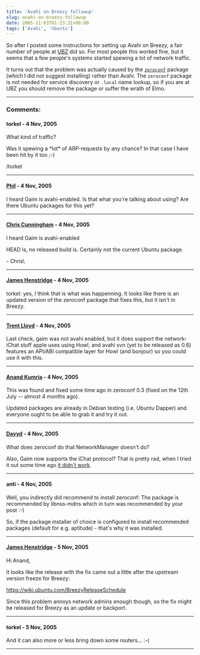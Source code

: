 ```yaml
---
title: 'Avahi on Breezy followup'
slug: avahi-on-breezy-followup
date: 2005-11-03T01:23:31+08:00
tags: ['Avahi', 'Ubuntu']
---
```


So after I posted some instructions for setting up Avahi on Breezy, a
fair number of people at [UBZ](http://wiki.ubuntu.com/UbuntuBelowZero)
did so. For most people this worked fine, but it seems that a few
people\'s systems started spewing a lot of network traffic.

It turns out that the problem was actually caused by the
[`zeroconf`](http://packages.ubuntu.com/breezy/net/zeroconf) package
(which I did not suggest installing) rather than Avahi. The `zeroconf`
package is not needed for service discovery or `.local` name lookup, so
if you are at UBZ you should remove the package or suffer the wrath of
Elmo.

---
### Comments:
#### torkel - <time datetime="2005-11-03 10:01:00">4 Nov, 2005</time>

What kind of traffic?

Was it spewing a \*lot\* of ARP-requests by any chance? In that case I
have been hit by it too ;-)

/torkel

---
#### [Phil](http://technomancy.us) - <time datetime="2005-11-03 10:17:51">4 Nov, 2005</time>

I heard Gaim is avahi-enabled. Is that what you\'re talking about using?
Are there Ubuntu packages for this yet?

---
#### [Chris Cunningham](http://thumper.kicks-ass.org) - <time datetime="2005-11-03 10:57:09">4 Nov, 2005</time>

I heard Gaim is avahi-enabled

HEAD is, no released build is. Certainly not the current Ubuntu package.

\- Chris\

---
#### [James Henstridge](http://blogs.gnome.org/jamesh) - <time datetime="2005-11-03 12:56:52">4 Nov, 2005</time>

torkel: yes, I think that is what was happenning. It looks like there is
an updated version of the zeroconf package that fixes this, but it
isn\'t in Breezy.

---
#### [Trent Lloyd](http://www.freedesktop.org/Software/Avahi) - <time datetime="2005-11-03 13:34:28">4 Nov, 2005</time>

Last check, gaim was not avahi enabled, but it does support the
network-iChat stuff apple uses using Howl, and avahi svn (yet to be
released as 0.6) features an API/ABI compatible layer for Howl (and
bonjour) so you could use it with this.

---
#### [Anand Kumria](http://www.progsoc.org/~wildfire/aum/) - <time datetime="2005-11-03 14:08:40">4 Nov, 2005</time>

This was found and fixed some time ago in zeroconf 0.3 (fixed on the
12th July \-- almost 4 months ago).

Updated packages are already in Debian testing (i.e. Ubuntu Dapper) and
everyone ought to be able to grab it and try it out.

---
#### [Davyd](http://www.davyd.id.au) - <time datetime="2005-11-03 14:51:07">4 Nov, 2005</time>

What does zeroconf do that NetworkManager doesn\'t do?

Also, Gaim now supports the iChat protocol? That is pretty rad, when I
tried it out some time ago [it didn\'t
work](http://www.livejournal.com/users/davyd/2004/06/13/).

---
#### anti - <time datetime="2005-11-03 17:33:17">4 Nov, 2005</time>

Well, you indirectly did recommend to install zeroconf: The package is
recommended by libnss-mdns which in turn was recommended by your post
:-)

So, if the package installer of choice is configured to install
recommended packages (default for e.g. aptitude) - that\'s why it was
installed.

---
#### [James Henstridge](http://blogs.gnome.org/jamesh) - <time datetime="2005-11-04 02:31:53">5 Nov, 2005</time>

Hi Anand,

It looks like the release with the fix came out a little after the
upstream version freeze for Breezy:

<https://wiki.ubuntu.com/BreezyReleaseSchedule>

Since this problem annoys network admins enough though, so the fix might
be released for Breezy as an update or backport.

---
#### torkel - <time datetime="2005-11-04 06:03:15">5 Nov, 2005</time>

And it can also more or less bring down some routers\... :-(

---
